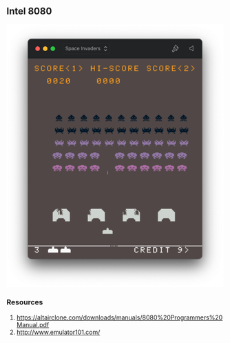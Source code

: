 ##  Intel 8080
![Space Invaders](/intel8080/Assets.xcassets/screenshot.png?raw=true)


### Resources
1. https://altairclone.com/downloads/manuals/8080%20Programmers%20Manual.pdf
1. http://www.emulator101.com/
